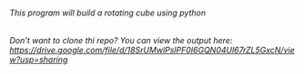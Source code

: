 ###### This program will build a rotating cube using python
###### Don't want to clone thi repo? You can view the output here: https://drive.google.com/file/d/18SrUMwlPslPF0I6GQN04Ul67rZL5GxcN/view?usp=sharing